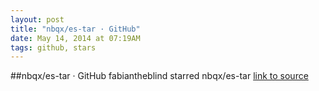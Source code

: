 ```yaml
---
layout: post
title: "nbqx/es-tar · GitHub"
date: May 14, 2014 at 07:19AM
tags: github, stars
---
```

##nbqx/es-tar · GitHub
fabiantheblind starred nbqx/es-tar
[link to source](http://ift.tt/1llKqpV) 
